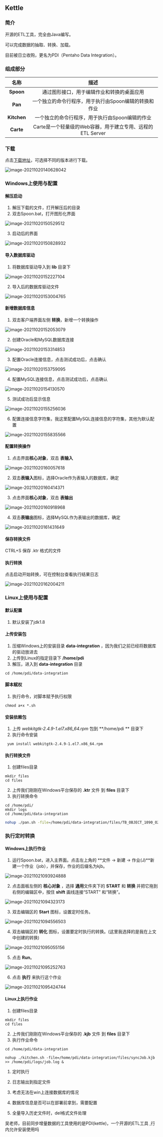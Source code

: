 ## Kettle

### 简介

开源的ETL工具，完全由Java编写。

可以完成数据的抽取、转换、加载。

目前被日立收购，更名为PDI（Pentaho Data Integration）。



### 组成部分

|    名称     |                            描述                            |
| :---------: | :--------------------------------------------------------: |
|  **Spoon**  |         通过图形接口，用于编辑作业和转换的桌面应用         |
|   **Pan**   |   一个独立的命令行程序，用于执行由Spoon编辑的转换和作业    |
| **Kitchen** |      一个独立的命令行程序，用于执行由Spoon编辑的作业       |
|  **Carte**  | Carte是一个轻量级的Web容器，用于建立专用、远程的ETL Server |



### 下载

点击[下载地址](https://sourceforge.net/projects/pentaho/files/)，可选择不同的版本进行下载。

![image-20211020140628042](assets/image-20211020140628042.png)





### Windows上使用与配置

#### 解压启动

1. 解压下载的文件，打开解压后的目录
2. 双击Spoon.bat，打开图形化界面

![image-20211020150529512](assets/image-20211020150529512.png)



3. 启动后的界面

![image-20211020150828932](assets/image-20211020150828932.png)



#### 导入数据库驱动

1. 将数据库驱动导入到 **lib** 目录下

![image-20211020152227104](assets/image-20211020152227104.png)

2. 导入后的数据库驱动文件

![image-20211020153004765](assets/image-20211020153004765.png)



#### 新增数据库信息

1. 双击客户端界面左侧 **转换**，新增一个转换操作

![image-20211020152053079](assets/image-20211020152053079.png)





2. 创建Oracle和MySQL数据库连接

![image-20211020153314853](assets/image-20211020153314853.png)





3. 配置Oracle连接信息，点击测试成功后，点击确认

![image-20211020153759095](assets/image-20211020153759095.png)



4. 配置MySQL连接信息，点击测试成功后，点击确认

![image-20211020154130570](assets/image-20211020154130570.png)

5. 测试成功后显示信息

![image-20211020155256036](assets/image-20211020155256036.png)





6. 配置连接信息字符集，我这里配置MySQL连接信息的字符集，其他为默认配置

![image-20211020155835566](assets/image-20211020155835566.png)





#### 配置转换操作

1. 点击界面**核心对象**，双击 **表输入**

![image-20211020160057618](assets/image-20211020160057618.png)



2. 双击**表输入**图标，选择Oracle作为表输入的数据库，确定

![image-20211020160414371](assets/image-20211020160414371.png)





3. 点击界面**核心对象**，双击 **表输出**

![image-20211020160918968](assets/image-20211020160918968.png)



4. 双击**表输出**图标，选择MySQL作为表输出的数据库，确定

![image-20211020161431649](assets/image-20211020161431649.png)



#### 保存转换文件

CTRL+S 保存 .ktr 格式的文件



#### 执行转换

点击启动开始转换，可在控制台查看执行结果日志

![image-20211020162004211](assets/image-20211020162004211.png)





### Linux上使用与配置

#### 默认配置

1. 默认安装了jdk1.8



#### 上传安装包

1. 压缩Windows上的安装目录 **data-integration** ，因为我们之前已经将数据库的驱动放进去
2. 上传到Linux的指定目录下 **/home/pdi**
3. 解压，进入到  **data-integration** 目录

```
cd /home/pdi/data-integration
```



#### 脚本赋权

1. 执行命令，对脚本赋予执行权限 

```
chmod a+x *.sh
```



#### 安装依赖包

1. 上传 *webkitgtk-2.4.9-1.el7.x86_64.rpm* 包到  **/home/pdi ** 目录下
2. 执行命令安装

```shell
 yum install webkitgtk-2.4.9-1.el7.x86_64.rpm 
```





#### 执行转换文件

1. 创建files目录

```shell
mkdir files
cd files
```

2. 上传我们刚刚在Windows平台保存的  **.ktr**  文件 到 **files** 目录下
3. 执行转换命令

```shell
cd /home/pdi/
mkdir logs
cd /home/pdi/data-integration
```

```sh
nohup ./pan.sh -file=/home/pdi/data-integration/files/TB_OBJECT_1090_O2M.ktr >> /home/pdi/logs/pdi.log &
```







### 执行定时转换

#### Windows上执行作业

1. 运行Spoon.bat，进入主界面。点击左上角的 **文件 → 新建 → 作业(J)**新建一个作业（job），并保存，作业的后缀名为kjb。

![image-20211021093924888](assets/image-20211021093924888.png)



2. 点击面板左侧的 **核心对象** ，选择 **通用**文件夹下的 **START** 和 **转换** 并把它拖到右侧的编辑区中，按住 **shift** 画线连接“START” 和“转换”。

![image-20211021094323173](assets/image-20211021094323173.png)



3. 双击编辑区的 **Start** 图标，设置定时任务。

![image-20211021094556503](assets/image-20211021094556503.png)





4. 双击编辑区的 **转化** 图标，设置要定时执行的转换。(这里我选择的是我在上文中创建的转换)

![image-20211021095055156](assets/image-20211021095055156.png)





5. 点击 **Run**。

![image-20211021095252763](assets/image-20211021095252763.png)



6. 点击 **执行** 来执行这个作业

![image-20211021095424744](assets/image-20211021095424744.png)







#### Linux上执行作业

1. 创建files目录

```shell
mkdir files
cd files
```

2. 上传我们刚刚在Windows平台保存的  **.kjb** 文件 到 **files** 目录下
3. 执行作业命令

```shell
cd /home/pdi/data-integration
```

```shell
nohup ./kitchen.sh -file=/home/pdi/data-integration/files/syncJob.kjb >> /home/pdi/logs/job.log &
```















1. 定时执行
2. 日志输出到指定文件
3. 考虑无法在win上连接数据库的情况







1. 数据库信息是否可以在部署前拿到，需要配置
2. 全量导入历史文件时，del格式文件处理



吴老师，目前同步增量数据的工具使用的是PDI(kettle)，一个开源的ETL工具 ,行内允许安装使用吗
